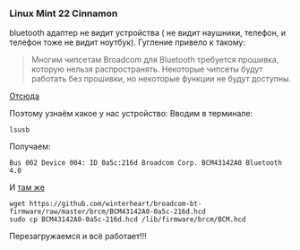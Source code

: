 ### Linux Mint 22 Cinnamon 
bluetooth адаптер не видит устройства ( не видит наушники, телефон, и телефон тоже не видит ноутбук).
Гугление привело к такому: 

>Многим чипсетам Broadcom для Bluetooth требуется прошивка, которую нельзя распространять.
Некоторые чипсеты будут работать без прошивки, но некоторые функции не будут доступны.

[Отсюда](https://forums.linuxmint.com/viewtopic.php?p=2153091#p2153091)

Поэтому узнаём какое у нас устройство:
Вводим в терминале:
```
lsusb
```
Получаем:
```
Bus 002 Device 004: ID 0a5c:216d Broadcom Corp. BCM43142A0 Bluetooth 4.0
```
И [там же](https://forums.linuxmint.com/viewtopic.php?p=2153091#p2153091)
```
wget https://github.com/winterheart/broadcom-bt-firmware/raw/master/brcm/BCM43142A0-0a5c-216d.hcd
sudo cp BCM43142A0-0a5c-216d.hcd /lib/firmware/brcm/BCM.hcd
```
Перезагружаемся и всё работает!!!
